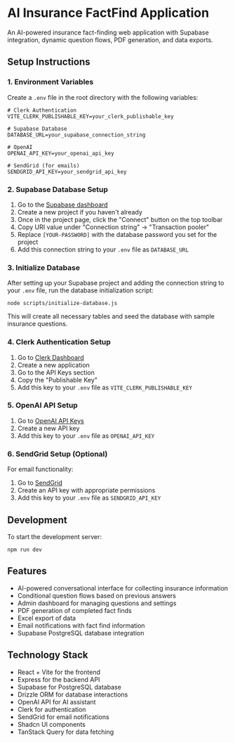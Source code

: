 # AI Insurance FactFind Application

An AI-powered insurance fact-finding web application with Supabase integration, dynamic question flows, PDF generation, and data exports.

## Setup Instructions

### 1. Environment Variables

Create a `.env` file in the root directory with the following variables:

```
# Clerk Authentication
VITE_CLERK_PUBLISHABLE_KEY=your_clerk_publishable_key

# Supabase Database
DATABASE_URL=your_supabase_connection_string

# OpenAI
OPENAI_API_KEY=your_openai_api_key

# SendGrid (for emails)
SENDGRID_API_KEY=your_sendgrid_api_key
```

### 2. Supabase Database Setup

1. Go to the [Supabase dashboard](https://supabase.com/dashboard/projects)
2. Create a new project if you haven't already
3. Once in the project page, click the "Connect" button on the top toolbar
4. Copy URI value under "Connection string" -> "Transaction pooler"
5. Replace `[YOUR-PASSWORD]` with the database password you set for the project
6. Add this connection string to your `.env` file as `DATABASE_URL`

### 3. Initialize Database

After setting up your Supabase project and adding the connection string to your `.env` file, run the database initialization script:

```
node scripts/initialize-database.js
```

This will create all necessary tables and seed the database with sample insurance questions.

### 4. Clerk Authentication Setup

1. Go to [Clerk Dashboard](https://dashboard.clerk.dev/)
2. Create a new application
3. Go to the API Keys section
4. Copy the "Publishable Key"
5. Add this key to your `.env` file as `VITE_CLERK_PUBLISHABLE_KEY`

### 5. OpenAI API Setup

1. Go to [OpenAI API Keys](https://platform.openai.com/account/api-keys)
2. Create a new API key
3. Add this key to your `.env` file as `OPENAI_API_KEY`

### 6. SendGrid Setup (Optional)

For email functionality:

1. Go to [SendGrid](https://app.sendgrid.com/)
2. Create an API key with appropriate permissions
3. Add this key to your `.env` file as `SENDGRID_API_KEY`

## Development

To start the development server:

```
npm run dev
```

## Features

- AI-powered conversational interface for collecting insurance information
- Conditional question flows based on previous answers
- Admin dashboard for managing questions and settings
- PDF generation of completed fact finds
- Excel export of data
- Email notifications with fact find information
- Supabase PostgreSQL database integration

## Technology Stack

- React + Vite for the frontend
- Express for the backend API
- Supabase for PostgreSQL database
- Drizzle ORM for database interactions
- OpenAI API for AI assistant
- Clerk for authentication
- SendGrid for email notifications
- Shadcn UI components
- TanStack Query for data fetching